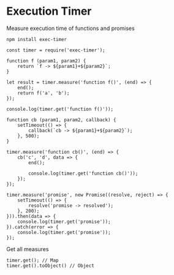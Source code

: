 # Execution Timer

Measure execution time of functions and promises

`npm install exec-timer`

```
const timer = require('exec-timer');
```

```
function f (param1, param2) {
    return `f -> ${param1}+${param2}`;
}

let result = timer.measure('function f()', (end) => {
    end();
    return f('a', 'b');
});

console.log(timer.get('function f()'));
```

```
function cb (param1, param2, callback) {
    setTimeout(() => {
        callback(`cb -> ${param1}+${param2}`);
    }, 500);
}

timer.measure('function cb()', (end) => {
    cb('c', 'd', data => {
        end();

        console.log(timer.get('function cb()'));
    });
});
```

```
timer.measure('promise', new Promise((resolve, reject) => {
    setTimeout(() => {
        resolve('promise -> resolved');
    }, 200);
})).then(data => {
    console.log(timer.get('promise'));
}).catch(error => {
    console.log(timer.get('promise'));
});
```

Get all measures
```
timer.get(); // Map
timer.get().toObject() // Object
```